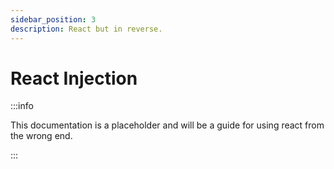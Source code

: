 ```yaml
---
sidebar_position: 3
description: React but in reverse.
---
```


# React Injection

:::info

This documentation is a placeholder and will be a guide for using react from the wrong end.

:::